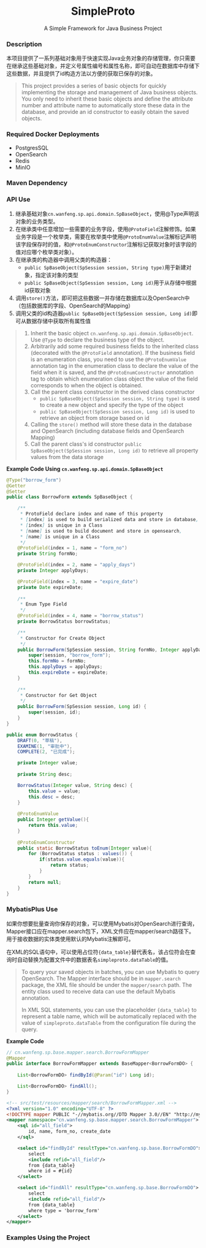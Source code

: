 <div align="center">

# SimpleProto

</div>
<div align="center">
A Simple Framework for Java Business Project
</div>

### Description
本项目提供了一系列基础对象用于快速实现Java业务对象的存储管理，你只需要在继承这些基础对象，并定义号属性编号和属性名称，即可自动在数据库中存储下这些数据，并且提供了id构造方法以方便的获取已保存的对象。

> This project provides a series of basic objects for quickly implementing the storage and management of Java business objects. You only need to inherit these basic objects and define the attribute number and attribute name to automatically store these data in the database, and provide an id constructor to easily obtain the saved objects.


### Required Docker Deployments
- PostgresSQL
- OpenSearch
- Redis
- MinIO

### Maven Dependency





### API Use

1. 继承基础对象`cn.wanfeng.sp.api.domain.SpBaseObject`，使用@Type声明该对象的业务类型。
2. 在继承类中任意增加一些需要的业务字段，使用`@ProtoField`注解修饰。如果业务字段是一个枚举类，需要在枚举类中使用`@ProtoEnumValue`注解标记声明该字段保存时的值，和`@ProtoEnumConstructor`注解标记获取对象时该字段的值对应哪个枚举类对象）。
3. 在继承类的构造器中调用父类的构造器：
    - `public SpBaseObject(SpSession session, String type)`用于新建对象，指定该对象的类型
    - `public SpBaseObject(SpSession session, Long id)`用于从存储中根据id获取对象
4. 调用`store()`方法，即可把这些数据一并存储在数据库以及OpenSearch中（包括数据库的字段、OpenSearch的Mapping）
5. 调用父类的id构造器`public SpBaseObject(SpSession session, Long id)`即可从数据存储中获取所有属性值

> 1. Inherit the basic object `cn.wanfeng.sp.api.domain.SpBaseObject`. Use `@Type` to declare the business type of the object.
> 2. Arbitrarily add some required business fields to the inherited class (decorated with the `@ProtoField` annotation). If the business field is an enumeration class, you need to use the `@ProtoEnumValue` annotation tag in the enumeration class to declare the value of the field when it is saved, and the `@ProtoEnumConstructor` annotation tag to obtain which enumeration class object the value of the field corresponds to when the object is obtained.
> 3. Call the parent class constructor in the derived class constructor
>     - `public SpBaseObject(SpSession session, String type)` is used to create a new object and specify the type of the object
>     - `public SpBaseObject(SpSession session, Long id)` is used to retrieve an object from storage based on id
> 4. Calling the `store()` method will store these data in the database and OpenSearch (including database fields and OpenSearch Mapping)
> 5. Call the parent class's id constructor `public SpBaseObject(SpSession session, Long id)` to retrieve all property values from the data storage

**Example Code Using `cn.wanfeng.sp.api.domain.SpBaseObject`**

```java
@Type("borrow_form")
@Getter
@Setter
public class BorrowForm extends SpBaseObject {

    /**
     * ProtoField declare index and name of this property
     * [index] is used to build serialized data and store in database,
     * [index] is unique in a Class
     * [name] is used to build document and store in opensearch, 
     * [name] is unique in a Class
     */
    @ProtoField(index = 1, name = "form_no")
    private String formNo;

    @ProtoField(index = 2, name = "apply_days")
    private Integer applyDays;

    @ProtoField(index = 3, name = "expire_date")
    private Date expireDate;
    
    /**
     * Enum Type Field
     */
    @ProtoField(index = 4, name = "borrow_status")
    private BorrowStatus borrowStatus;

    /**
     * Constructor for Create Object
     */
    public BorrowForm(SpSession session, String formNo, Integer applyDays, Date expireDate) {
        super(session, "borrow_form");
        this.formNo = formNo;
        this.applyDays = applyDays;
        this.expireDate = expireDate;
    }
    
    /**
     * Constructor for Get Object
     */
    public BorrowForm(SpSession session, Long id) {
        super(session, id);
    }
}
```

```java
public enum BorrowStatus {
    DRAFT(0, "草稿"),
    EXAMINE(1, "审批中"),
    COMPLETE(2, "已完成");

    private Integer value;
    
    private String desc;

    BorrowStatus(Integer value, String desc) {
        this.value = value;
        this.desc = desc;
    }
    
    @ProtoEnumValue
    public Integer getValue(){
        return this.value;
    }
    
    @ProtoEnumConstructor
    public static BorrowStatus toEnum(Integer value){
        for (BorrowStatus status : values()) {
            if(status.value.equals(value)){
                return status;
            }
        }
        return null;
    }
}
```

### MybatisPlus Use

如果你想要批量查询你保存的对象，可以使用Mybatis对OpenSearch进行查询，Mapper接口应在mapper.search包下，XML文件应在mapper/search路径下。用于接收数据的实体类使用默认的Mybatis注解即可。

在XML的SQL语句中，可以使用占位符`{data_table}`替代表名，该占位符会在查询时自动替换为配置文件中的数据表名`simpleproto.dataTable`的值。

> To query your saved objects in batches, you can use Mybatis to query OpenSearch. The Mapper interface should be in `mapper.search` package, the XML file should be under the `mapper/search` path. The entity class used to receive data can use the default Mybatis annotation.
>
> In XML SQL statements, you can use the placeholder `{data_table}` to represent a table name, which will be automatically replaced with the value of `simpleproto.dataTable` from the configuration file during the query.

**Example Code**

```java
// cn.wanfeng.sp.base.mapper.search.BorrowFormMapper
@Mapper
public interface BorrowFormMapper extends BaseMapper<BorrowFormDO> {
    
    List<BorrowFormDO> findById(@Param("id") Long id);

    List<BorrowFormDO> findAll();
}
```

```xml
<!-- src/test/resources/mapper/search/BorrowFormMapper.xml -->
<?xml version="1.0" encoding="UTF-8" ?>
<!DOCTYPE mapper PUBLIC "-//mybatis.org//DTD Mapper 3.0//EN" "http://mybatis.org/dtd/mybatis-3-mapper.dtd">
<mapper namespace="cn.wanfeng.sp.base.mapper.search.BorrowFormMapper">
    <sql id="all_field">
        id, name, form_no, create_date
    </sql>

    <select id="findById" resultType="cn.wanfeng.sp.base.BorrowFormDO">
        select
        <include refid="all_field"/>
        from {data_table}
        where id = #{id}
    </select>

    <select id="findAll" resultType="cn.wanfeng.sp.base.BorrowFormDO">
        select
        <include refid="all_field"/>
        from {data_table}
        where type = 'borrow_form'
    </select>
</mapper>
```







### Examples Using the Project





